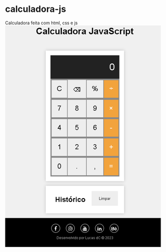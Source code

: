 # calculadora-js
Calculadora feita com html, css e js
![Exemplo de imagem](https://github.com/lucasdcorrea/calculadora-js/blob/main/demo.png)
